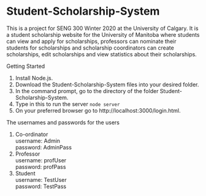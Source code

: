 # Student-Scholarship-System

This is a project for SENG 300 Winter 2020 at the University of Calgary. It is a student scholarship website for the University of Manitoba where students can view and apply for scholarships, professors can nominate their students for scholarships and scholarship coordinators can create scholarships, edit scholarships and view statistics about their scholarships.

Getting Started
1. Install Node.js.
2. Download the Student-Scholarship-System files into your desired folder.
3. In the command prompt, go to the directory of the folder Student-Scholarship-System.
4. Type in this to run the server ```node server ```
5. On your preferred browser go to http://localhost:3000/login.html.

The usernames and passwords for the users 
1. Co-ordinator  
username: Admin  
password: AdminPass 
2. Professor  
username: profUser  
password: profPass  
3. Student  
username: TestUser  
password: TestPass  
